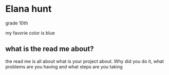 # Elana hunt

grade 10th

my favorie color is blue

## what is the read me about?

the read me is all about what is your project about. Why did you do it, what problems are you having  and what steps are you taking 
